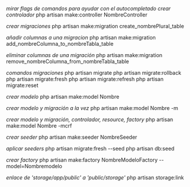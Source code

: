 *mirar flags de comandos para ayudar con el autocompletado*
*crear controlador*
php artisan make:controller NombreController

*crear migraciones*
php artisan make:migration create_nombrePlural_table

*añadir columnas a una migracion*
php artisan make:migration add_nombreColumna_to_nombreTabla_table

*eliminar columnas de una migración*
php artisan make:migration remove_nombreColumna_from_nombreTabla_table

*comandos migraciones*
php artisan migrate
php artisan migrate:rollback
php artisan migrate:fresh
php artisan migrate:refresh
php artisan migrate:reset

*crear modelo*
php artisan make:model Nombre

*crear modelo y migración a la vez*
php artisan make:model Nombre -m

*crear modelo y migración, controlador, resource, factory*
php artisan make:model Nombre -mcrf

*crear seeder*
php artisan make:seeder NombreSeeder

*aplicar seeders*
php artisan migrate:fresh --seed
php artisan db:seed

*crear factory*
php artisan make:factory NombreModeloFactory --model=Nombremodelo

*enlace de 'storage/app/public' a 'public/storage'*
php artisan storage:link